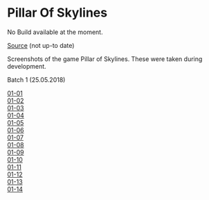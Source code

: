 # Pillar Of Skylines

No Build available at the moment.

[Source](https://github.com/Namerian/PillarofSkylines) (not up-to date)

Screenshots of the game Pillar of Skylines. These were taken during development.

Batch 1 (25.05.2018)

[01-01](Screenshots/01_01.png)  
[01-02](Screenshots/01_02.png)  
[01-03](Screenshots/01_03.png)  
[01-04](Screenshots/01_04.png)  
[01-05](Screenshots/01_05.png)  
[01-06](Screenshots/01_06.png)  
[01-07](Screenshots/01_07.png)  
[01-08](Screenshots/01_08.png)  
[01-09](Screenshots/01_09.png)  
[01-10](Screenshots/01_10.png)  
[01-11](Screenshots/01_11.png)  
[01-12](Screenshots/01_12.png)  
[01-13](Screenshots/01_13.png)  
[01-14](Screenshots/01_14.png)  

